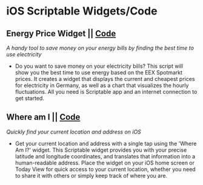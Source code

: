# iOS Scriptable Widgets/Code

## **Energy Price Widget** || [Code](https://github.com/tobwil/scriptable/blob/main/energyprice/energyprice.js)
*A handy tool to save money on your energy bills by finding the best time to use electricity*
- Do you want to save money on your electricity bills? This script will show you the best time to use energy based on the EEX Spotmarkt prices. It creates a widget that displays the current and cheapest prices for electricity in Germany, as well as a chart that visualizes the hourly fluctuations. All you need is Scriptable app and an internet connection to get started.

## **Where am I** || [Code](https://github.com/tobwil/scriptable/blob/main/location/location.js)
*Quickly find your current location and address on iOS*
- Get your current location and address with a single tap using the 'Where Am I?' widget. This Scriptable widget provides you with your precise latitude and longitude coordinates, and translates that information into a human-readable address. Place the widget on your iOS home screen or Today View for quick access to your current location, whether you need to share it with others or simply keep track of where you are.

